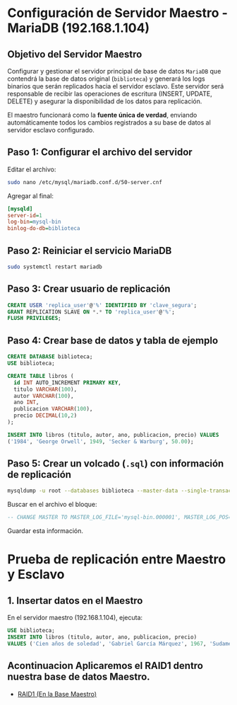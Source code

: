 # Configuración de Servidor Maestro - MariaDB (192.168.1.104)
## Objetivo del Servidor Maestro

Configurar y gestionar el servidor principal de base de datos `MariaDB` que contendrá la base de datos original (`biblioteca`) y generará los logs binarios que serán replicados hacia el servidor esclavo. Este servidor será responsable de recibir las operaciones de escritura (INSERT, UPDATE, DELETE) y asegurar la disponibilidad de los datos para replicación.

El maestro funcionará como la **fuente única de verdad**, enviando automáticamente todos los cambios registrados a su base de datos al servidor esclavo configurado.

## Paso 1: Configurar el archivo del servidor
Editar el archivo:
```bash
sudo nano /etc/mysql/mariadb.conf.d/50-server.cnf
```
Agregar al final:
```ini
[mysqld]
server-id=1
log-bin=mysql-bin
binlog-do-db=biblioteca
```

## Paso 2: Reiniciar el servicio MariaDB
```bash
sudo systemctl restart mariadb
```

## Paso 3: Crear usuario de replicación
```sql
CREATE USER 'replica_user'@'%' IDENTIFIED BY 'clave_segura';
GRANT REPLICATION SLAVE ON *.* TO 'replica_user'@'%';
FLUSH PRIVILEGES;
```

## Paso 4: Crear base de datos y tabla de ejemplo
```sql
CREATE DATABASE biblioteca;
USE biblioteca;

CREATE TABLE libros (
  id INT AUTO_INCREMENT PRIMARY KEY,
  titulo VARCHAR(100),
  autor VARCHAR(100),
  ano INT,
  publicacion VARCHAR(100),
  precio DECIMAL(10,2)
);

INSERT INTO libros (titulo, autor, ano, publicacion, precio) VALUES
('1984', 'George Orwell', 1949, 'Secker & Warburg', 50.00);
```

## Paso 5: Crear un volcado (`.sql`) con información de replicación
```bash
mysqldump -u root --databases biblioteca --master-data --single-transaction > biblioteca.sql
```

Buscar en el archivo el bloque:
```sql
-- CHANGE MASTER TO MASTER_LOG_FILE='mysql-bin.000001', MASTER_LOG_POS=328;
```
Guardar esta información.

# Prueba de replicación entre Maestro y Esclavo

## 1. Insertar datos en el Maestro
En el servidor maestro (192.168.1.104), ejecuta:
```sql
USE biblioteca;
INSERT INTO libros (titulo, autor, ano, publicacion, precio)
VALUES ('Cien años de soledad', 'Gabriel García Márquez', 1967, 'Sudamericana', 80.00);
```

## Acontinuacion Aplicaremos el RAID1 dentro nuestra base de datos Maestro.
- [RAID1 (En la Base Maestro)](./RAID1.md)



